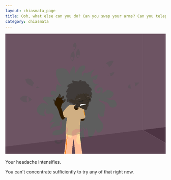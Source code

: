 ```yaml
---
layout: chiasmata_page
title: Ooh, what else can you do? Can you swap your arms? Can you teleport? EXCHANGE? What does that mean?
category: chiasmata
---
```


![118](/chiasmata/images/narrative/117.png)

Your headache intensifies.

You can't concentrate sufficiently to try any of that right now.